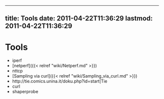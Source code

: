
---
title: Tools
date: 2011-04-22T11:36:29
lastmod: 2011-04-22T11:36:29
---
Tools
=====

-   <link>iperf</link>
-   [netperf]({{< relref "wiki/Netperf.md" >}})
-   <link>nttcp</link>
-   [Sampling via curl]({{< relref "wiki/Sampling_via_curl.md" >}})
-   <link>http://tie.comics.unina.it/doku.php?id=start|Tie</link>
-   curl
-   shaperprobe

